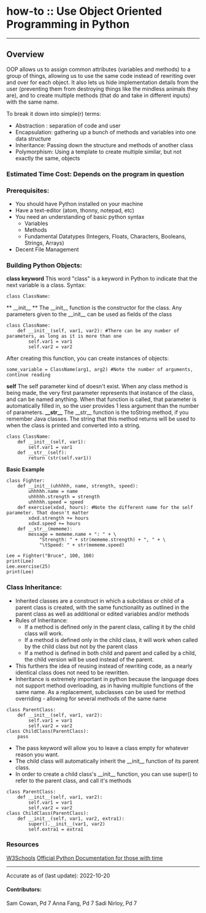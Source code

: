 # how-to :: Use Object Oriented Programming in Python
---
## Overview
OOP allows us to assign common attributes (variables and methods) to a group of things, allowing us to use the same code instead of rewriting over and over for each object. It also lets us hide implementation details from the user (preventing them from destroying things like the mindless animals they are), and to create multiple methods (that do and take in different inputs) with the same name. 

To break it down into simple(r) terms: 
- Abstraction : separation of code and user
- Encapsulation: gathering up a bunch of methods and variables into one data structure
- Inheritance: Passing down the structure and methods of another class
- Polymorphism: Using a template to create multiple similar, but not exactly the same, objects 

### Estimated Time Cost: Depends on the program in question

### Prerequisites:

- You should have Python installed on your machine 
- Have a text-editor (atom, thonny, notepad, etc)
- You need an understanding of basic python syntax
    - Variables
    - Methods
    - Fundamental Datatypes (Integers, Floats, Characters, Booleans, Strings, Arrays)
- Decent File Management

### Building Python Objects:
**class keyword**
This word "class" is a keyword in Python to indicate that the next variable is a class. 
Syntax:
```
class ClassName:
```
** \_\_init\_\_ **
The \_\_init\_\_ function is the constructor for the class. Any parameters given to the \_\_init\_\_ can be used as fields of the class
```
class ClassName:
	def __init__(self, var1, var2): #There can be any number of parameters, as long as it is more than one
		self.var1 = var1
		self.var2 = var2
```
After creating this function, you can create instances of objects:
```
some_variable = ClassName(arg1, arg2) #Note the number of arguments, continue reading
```
**self**
The self parameter kind of doesn't exist. When any class method is being made, the very first parameter represents that instance of the class, and can be named anything. When that function is called, that parameter is automatically filled in, so the user provides 1 less argument than the number of parameters.
**\_\_str\_\_**
The \_\_str\_\_ function is the toString method, if you remember Java classes. The string that this method returns will be used to when the class is printed and converted into a string.
```
class ClassName:
	def __init__(self, var1):
		self.var1 = var1
	def __str__(self):
		return (str(self.var1))
```
**Basic Example**
```
class Fighter:
	def __init__(uhhhhh, name, strength, speed):
		uhhhhh.name = name
		uhhhhh.strength = strength
		uhhhhh.speed = speed
	def exercise(xdxd, hours): #Note the different name for the self parameter. That doesn't matter
		xdxd.strength += hours
		xdxd.speed += hours
	def __str__(mememe):
		message = mememe.name + ": " + \
			"Strength: " + str(mememe.strength) + ", " + \
			"\tSpeed: " + str(mememe.speed)

Lee = Fighter("Bruce", 100, 100)
print(Lee)
Lee.exercise(25)
print(Lee)
```
### Class Inheritance:
- Inherited classes are a construct in which a subcldass or child of a parent class is created, with the same functionality as outlined in the parent class as well as additional or edited variables and/or methods
- Rules of Inheritance:
	- If a method is defined only in the parent class, calling it by the child class will work.
	- If a method is defined only in the child class, it will work when called by the child class but not by the parent class
	- If a method is defined in both child and parent and called by a child, the child version will be used instead of the parent.
- This furthers the idea of reusing instead of rewriting code, as a nearly identical class does not need to be rewritten.
- Inheritance is extremely important in python because the language does not support method overloading, as in having multiple functions of the same name. As a replacement, subclasses can be used for method overriding - allowing for several methods of the same name
```
class ParentClass: 
	def __init__(self, var1, var2):
		self.var1 = var1
		self.var2 = var2
class ChildClass(ParentClass):
	pass
```
- The pass keyword will allow you to leave a class empty for whatever reason you want.
- The child class will automatically inherit the \_\_init\_\_ function of its parent class.
- In order to create a child class's \_\_init\_\_ function, you can use super() to refer to the parent class, and call it's methods
```
class ParentClass: 
	def __init__(self, var1, var2):
		self.var1 = var1
		self.var2 = var2
class ChildClass(ParentClass):
	def __init__(self, var1, var2, extra1):
		super().__init__(var1, var2)
		self.extra1 = extra1
```
### Resources
[W3Schools](https://www.w3schools.com/python/python_classes.asp)
[Official Python Documentation for those with time](https://docs.python.org/3/tutorial/classes.html)

---

Accurate as of (last update): 2022-10-20

#### Contributors:  
Sam Cowan, Pd 7
Anna Fang, Pd 7
Sadi Nirloy, Pd 7

